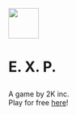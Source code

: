<img src="https://iamcev.github.io/exp-game/favicon.png" width=60><h3 style="font-size:200%">E. X. P.</h3>
A game by 2K inc.  
Play for free [here](https://iamcev.github.io/exp-game)!

